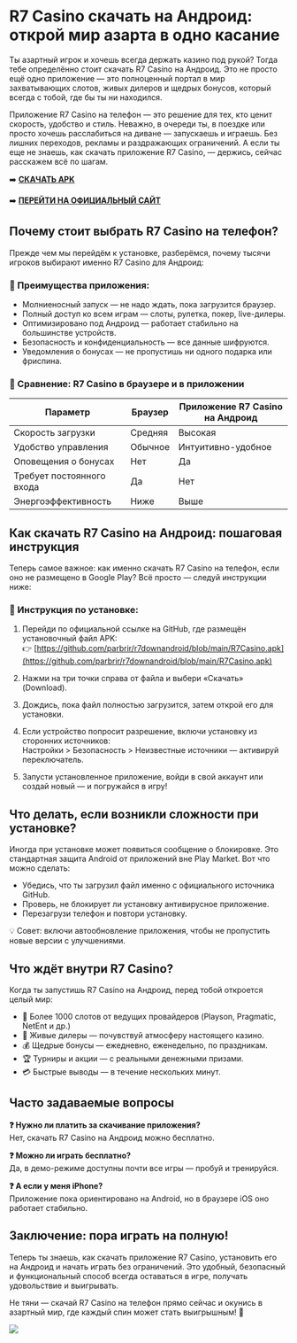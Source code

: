 
# R7 Casino скачать на Андроид: открой мир азарта в одно касание

Ты азартный игрок и хочешь всегда держать казино под рукой? Тогда тебе определённо стоит скачать R7 Casino на Андроид. Это не просто ещё одно приложение — это полноценный портал в мир захватывающих слотов, живых дилеров и щедрых бонусов, который всегда с тобой, где бы ты ни находился.

Приложение R7 Casino на телефон — это решение для тех, кто ценит скорость, удобство и стиль. Неважно, в очереди ты, в поездке или просто хочешь расслабиться на диване — запускаешь и играешь. Без лишних переходов, рекламы и раздражающих ограничений. А если ты еще не знаешь, как скачать приложение R7 Casino, — держись, сейчас расскажем всё по шагам.

➡️ **[СКАЧАТЬ APK](https://github.com/parbrir/r7downandroid/blob/main/R7Casino.apk "СКАЧАТЬ APK")**

➡️ **[ПЕРЕЙТИ НА ОФИЦИАЛЬНЫЙ САЙТ](https://clck.ru/3NAHTh "ПЕРЕЙТИ НА ОФИЦИАЛЬНЫЙ САЙТ")**

## Почему стоит выбрать R7 Casino на телефон?

Прежде чем мы перейдём к установке, разберёмся, почему тысячи игроков выбирают именно R7 Casino для Андроид:

### 🌟 Преимущества приложения:

- Молниеносный запуск — не надо ждать, пока загрузится браузер.
- Полный доступ ко всем играм — слоты, рулетка, покер, live-дилеры.
- Оптимизировано под Андроид — работает стабильно на большинстве устройств.
- Безопасность и конфиденциальность — все данные шифруются.
- Уведомления о бонусах — не пропустишь ни одного подарка или фриспина.

### 📱 Сравнение: R7 Casino в браузере и в приложении

| Параметр                 | Браузер           | Приложение R7 Casino на Андроид |
|--------------------------|-------------------|----------------------------------|
| Скорость загрузки        | Средняя           | Высокая                          |
| Удобство управления      | Обычное           | Интуитивно-удобное              |
| Оповещения о бонусах     | Нет               | Да                               |
| Требует постоянного входа| Да                | Нет                              |
| Энергоэффективность      | Ниже              | Выше                             |

## Как скачать R7 Casino на Андроид: пошаговая инструкция

Теперь самое важное: как именно скачать R7 Casino на телефон, если оно не размещено в Google Play? Всё просто — следуй инструкции ниже:

### 🔧 Инструкция по установке:

1. Перейди по официальной ссылке на GitHub, где размещён установочный файл APK:  
👉 [https://github.com/parbrir/r7downandroid/blob/main/R7Casino.apk](https://github.com/parbrir/r7downandroid/blob/main/R7Casino.apk)

2. Нажми на три точки справа от файла и выбери «Скачать» (Download).

3. Дождись, пока файл полностью загрузится, затем открой его для установки.

4. Если устройство попросит разрешение, включи установку из сторонних источников:  
Настройки > Безопасность > Неизвестные источники — активируй переключатель.

5. Запусти установленное приложение, войди в свой аккаунт или создай новый — и погружайся в игру!

## Что делать, если возникли сложности при установке?

Иногда при установке может появиться сообщение о блокировке. Это стандартная защита Android от приложений вне Play Market. Вот что можно сделать:

- Убедись, что ты загрузил файл именно с официального источника GitHub.
- Проверь, не блокирует ли установку антивирусное приложение.
- Перезагрузи телефон и повтори установку.

💡 Совет: включи автообновление приложения, чтобы не пропустить новые версии с улучшениями.

## Что ждёт внутри R7 Casino?

Когда ты запустишь R7 Casino на Андроид, перед тобой откроется целый мир:

- 🎰 Более 1000 слотов от ведущих провайдеров (Playson, Pragmatic, NetEnt и др.)
- 🎥 Живые дилеры — почувствуй атмосферу настоящего казино.
- 💰 Щедрые бонусы — ежедневно, еженедельно, по праздникам.
- 🏆 Турниры и акции — с реальными денежными призами.
- 💳 Быстрые выводы — в течение нескольких минут.

## Часто задаваемые вопросы

**❓ Нужно ли платить за скачивание приложения?**  
Нет, скачать R7 Casino на Андроид можно бесплатно.

**❓ Можно ли играть бесплатно?**  
Да, в демо-режиме доступны почти все игры — пробуй и тренируйся.

**❓ А если у меня iPhone?**  
Приложение пока ориентировано на Android, но в браузере iOS оно работает стабильно.

## Заключение: пора играть на полную!

Теперь ты знаешь, как скачать приложение R7 Casino, установить его на Андроид и начать играть без ограничений. Это удобный, безопасный и функциональный способ всегда оставаться в игре, получать удовольствие и выигрывать.

Не тяни — скачай R7 Casino на телефон прямо сейчас и окунись в азартный мир, где каждый спин может стать выигрышным! 🎲

[![](https://i.ibb.co/zTCT2pZY/photo-2024-04-23-02-26-34.jpg)](https://clck.ru/3NAHTh)
